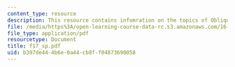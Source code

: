 ```yaml
---
content_type: resource
description: This resource contains infomration on the topics of Oblique Shocks.
file: /media/https%3A/open-learning-course-data-rc.s3.amazonaws.com/16-01-unified-engineering-i-ii-iii-iv-fall-2005-spring-2006/b397de444b6e0a44cb8ff04873690058_f17_sp.pdf
file_type: application/pdf
resourcetype: Document
title: f17_sp.pdf
uid: b397de44-4b6e-0a44-cb8f-f04873690058
---
```


